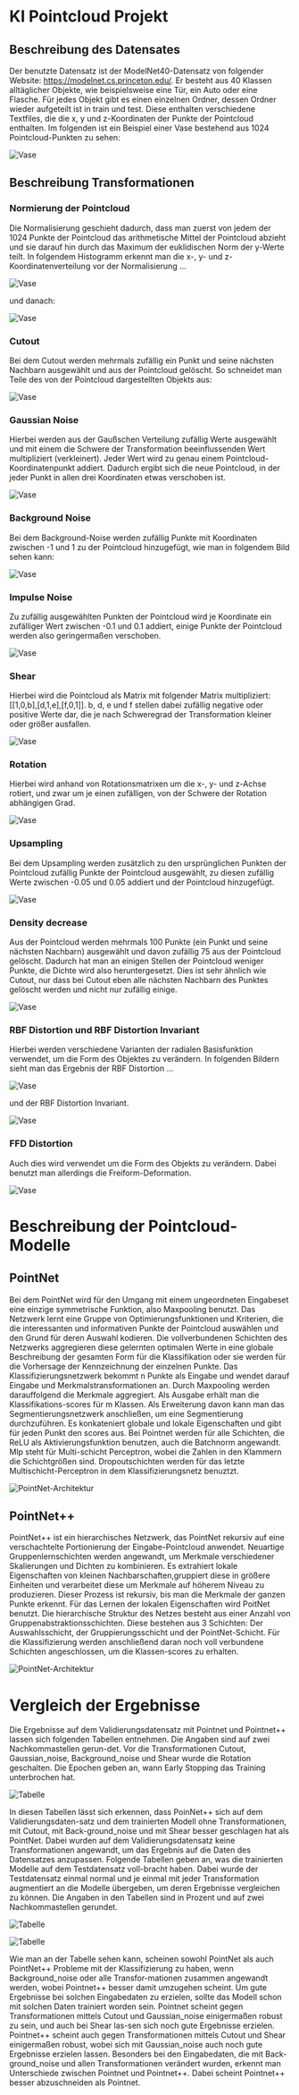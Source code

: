 # KI Pointcloud Projekt 

## Beschreibung des Datensates

Der benutzte Datensatz ist der ModelNet40-Datensatz von folgender Website: https://modelnet.cs.princeton.edu/. Er besteht aus 40 Klassen alltäglicher Objekte, wie beispielsweise eine Tür, ein Auto oder eine Flasche. Für jedes Objekt gibt es einen einzelnen Ordner, dessen Ordner wieder aufgeteilt ist in train und test. Diese enthalten verschiedene Textfiles, die die x, y und z-Koordinaten der Punkte der Pointcloud enthalten. Im folgenden ist ein Beispiel einer Vase bestehend aus 1024 Pointcloud-Punkten zu sehen:

![Vase](images/VASE.PNG)






## Beschreibung Transformationen

### Normierung der Pointcloud

Die Normalisierung geschieht dadurch, dass man zuerst von jedem der 1024 Punkte der Pointcloud das arithmetische Mittel der Pointcloud abzieht und sie darauf hin durch das Maximum der euklidischen Norm der y-Werte teilt. 
In folgendem Histogramm erkennt man die x-, y- und z-Koordinatenverteilung vor der Normalisierung ...

![Vase](images/VASE_VOR_NORMALISIERUNG.png) 

und danach:

![Vase](images/VASE_NACH_NORMALISIERUNG.PNG)

### Cutout

Bei dem Cutout werden mehrmals zufällig ein Punkt und seine nächsten Nachbarn ausgewählt und aus der Pointcloud gelöscht. So schneidet man Teile des von der Pointcloud dargestellten Objekts aus:

![Vase](images/VASE_CUTOUT.PNG)

### Gaussian Noise

Hierbei werden aus der Gaußschen Verteilung zufällig Werte ausgewählt und mit einem die Schwere der Transformation beeinflussenden Wert multipliziert (verkleinert). Jeder Wert wird zu genau einem Pointcloud-Koordinatenpunkt addiert. Dadurch ergibt sich die neue Pointcloud, in der jeder Punkt in allen drei Koordinaten etwas verschoben ist. 

![Vase](images/VASE_GAUSSIAN_NOISE.PNG)

### Background Noise

Bei dem Background-Noise werden zufällig Punkte mit Koordinaten zwischen -1 und 1 zu der Pointcloud hinzugefügt, wie man in folgendem Bild sehen kann:

![Vase](images/VASE_BACKGROUND_NOISE.PNG)

### Impulse Noise

Zu zufällig ausgewählten Punkten der Pointcloud wird je Koordinate ein zufälliger Wert zwischen -0.1 und 0.1 addiert, einige Punkte der Pointcloud werden also geringermaßen verschoben. 

![Vase](images/IMPULSE_NOISE.PNG)


### Shear

Hierbei wird die Pointcloud als Matrix mit folgender Matrix multipliziert: [[1,0,b],[d,1,e],[f,0,1]]. b, d, e und f stellen dabei zufällig negative oder positive Werte dar, die je nach Schweregrad der Transformation kleiner oder größer ausfallen.

![Vase](images/SHEAR.PNG)

### Rotation

Hierbei wird anhand von Rotationsmatrixen um die x-, y- und z-Achse rotiert, und  zwar um je einen zufälligen, von der Schwere der Rotation abhängigen Grad. 

![Vase](images/ROTATION.PNG)

### Upsampling

Bei dem Upsampling werden zusätzlich zu den ursprünglichen Punkten der Pointcloud zufällig Punkte der Pointcloud ausgewählt, zu diesen zufällig Werte zwischen -0.05 und 0.05 addiert und der Pointcloud hinzugefügt.

![Vase](images/UPSAMPLING.PNG)

### Density decrease

Aus der Pointcloud werden mehrmals 100 Punkte (ein Punkt und seine nächsten Nachbarn) ausgewählt und davon zufällig 75 aus der Pointcloud gelöscht. Dadurch hat man an einigen Stellen der Pointcloud weniger Punkte, die Dichte wird also heruntergesetzt. Dies ist sehr ähnlich wie Cutout, nur dass bei Cutout eben alle nächsten Nachbarn des Punktes gelöscht werden und nicht nur zufällig einige. 

![Vase](images/DENSITY_DEC.PNG)

### RBF Distortion und RBF Distortion Invariant

Hierbei werden verschiedene Varianten der radialen Basisfunktion verwendet, um die Form des Objektes zu verändern. In folgenden Bildern sieht man das Ergebnis der RBF Distortion ...

![Vase](images/RBF_DISTORTION.PNG)

und der RBF Distortion Invariant.

![Vase](images/RBF_DISTORTION_INV.PNG)

### FFD Distortion

Auch dies wird verwendet um die Form des Objekts zu verändern. Dabei benutzt man allerdings die Freiform-Deformation.

![Vase](images/FFD_DISTORTION.PNG)



# Beschreibung der Pointcloud-Modelle

## PointNet 

Bei dem PointNet wird für den Umgang mit einem ungeordneten Eingabeset eine einzige symmetrische Funktion, also Maxpooling benutzt. Das Netzwerk lernt eine Gruppe von Optimierungsfunktionen und Kriterien, die die interessanten und informativen Punkte der Pointcloud auswählen und den Grund für deren Auswahl kodieren. Die vollverbundenen Schichten des Netzwerks aggregieren diese gelernten optimalen Werte in eine globale Beschreibung der gesamten Form für die Klassifikation oder sie werden für die Vorhersage der Kennzeichnung der einzelnen Punkte. 
Das Klassifizierungsnetzwerk bekommt n Punkte als Eingabe und wendet darauf Eingabe und Merkmalstransformationen an. Durch Maxpooling werden darauffolgend die Merkmale aggregiert. Als Ausgabe erhält man die Klassifikations-scores für m Klassen. Als Erweiterung davon kann man das Segmentierungsnetzwerk anschließen, um eine Segmentierung durchzuführen. Es konkateniert globale und lokale Eigenschaften und gibt für jeden Punkt den scores aus. 
Bei Pointnet werden für alle Schichten, die ReLU als Aktivierungsfunktion benutzen, auch die Batchnorm angewandt. Mlp steht für Multi-schicht Perceptron, wobei die Zahlen in den Klammern die Schichtgrößen sind. Dropoutschichten werden für das letzte Multischicht-Perceptron in dem Klassifizierungsnetz benuztzt. 

![PointNet-Architektur](images/PointNetArchitecture.PNG "Quelle: https://stanford.edu/~rqi/pointnet/")

## PointNet++

PointNet++ ist ein hierarchisches Netzwerk, das PointNet rekursiv auf eine verschachtelte Portionierung der Eingabe-Pointcloud anwendet. Neuartige Gruppenlernschichten werden angewandt, um Merkmale verschiedener Skalierungen und Dichten zu kombinieren. Es extrahiert lokale Eigenschaften von kleinen Nachbarschaften,gruppiert diese in größere Einheiten und verarbeitet diese um Merkmale auf höherem Niveau zu produzieren. Dieser Prozess ist rekursiv, bis man die Merkmale der ganzen Punkte erkennt. Für das Lernen der lokalen Eigenschaften wird PoitNet benutzt. 
Die hierarchische Struktur des Netzes besteht aus einer Anzahl von Gruppenabstraktionsschichten. Diese bestehen aus 3 Schichten: Der Auswahlsschicht, der Gruppierungsschicht und der PointNet-Schicht. Für die Klassifizierung werden anschließend daran noch voll verbundene Schichten angeschlossen, um die Klassen-scores zu erhalten. 

![PointNet-Architektur](images/PointNet++Architecture.PNG "Quelle: https://medium.com/@sanketgujar95/https-medium-com-sanketgujar95-pointnetplus-5d2642560c0d")



# Vergleich der Ergebnisse
Die Ergebnisse auf dem Validierungsdatensatz mit Pointnet und Pointnet++ lassen sich folgenden Tabellen entnehmen. Die Angaben sind auf zwei Nachkommastellen gerun-det. Vor die Transformationen Cutout, Gaussian_noise, Background_noise und Shear wurde die Rotation geschalten. Die Epochen geben an, wann Early Stopping das Training unterbrochen hat.

![Tabelle](images/TABELLE.PNG)

In diesen Tabellen lässt sich erkennen, dass PoinNet++ sich auf dem Validierungsdaten-satz und dem trainierten Modell ohne Transformationen, mit Cutout, mit Back-ground_noise und mit Shear besser geschlagen hat als PointNet. Dabei wurden auf dem Validierungsdatensatz keine Transformationen angewandt, um das Ergebnis auf die Daten des Datensatzes anzupassen.
Folgende Tabellen geben an, was die trainierten Modelle auf dem Testdatensatz voll-bracht haben. Dabei wurde der Testdatensatz einmal normal und je einmal mit jeder Transformation augmentiert an die Modelle übergeben, um deren Ergebnisse vergleichen zu können. Die Angaben in den Tabellen sind in Prozent und auf zwei Nachkommastellen gerundet. 

![Tabelle](images/TABELLE1.PNG)

![Tabelle](images/TABELLE2.PNG)

Wie man an der Tabelle sehen kann, scheinen sowohl PointNet als auch PointNet++ Probleme mit der Klassifizierung zu haben, wenn Background_noise oder alle Transfor-mationen zusammen angewandt werden, wobei Pointnet++ besser damit umzugehen scheint. Um gute Ergebnisse bei solchen Eingabedaten zu erzielen, sollte das Modell schon mit solchen Daten trainiert worden sein. Pointnet scheint gegen Transformationen mittels Cutout und Gaussian_noise einigermaßen robust zu sein, und auch bei Shear las-sen sich noch gute Ergebnisse erzielen. Pointnet++ scheint auch gegen Transformationen mittels Cutout und Shear einigermaßen robust, wobei sich mit Gaussian_noise auch noch gute Ergebnisse erzielen lassen. Besonders bei den Eingabedaten, die mit Back-ground_noise und allen Transformationen verändert wurden, erkennt man Unterschiede zwischen Pointnet und Pointnet++. Dabei scheint Pointnet++ besser abzuschneiden als Pointnet. 


